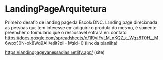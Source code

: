 # LandingPageArquitetura
Primeiro desafio de landing page da Escola DNC.
Landing page direcionada as pessoas que tem interesse em adiquirir o produto do mesmo, é somente preencher o formulário que o resposável entrará em contato.
https://docs.google.com/spreadsheets/d/119yIFvLMLnKQZ_o_Wqz8TOH__M6wpxS0N-ok8Wg9AlI/edit?pli=1#gid=0 (link da planilha)

https://landingpagevanessadias.netlify.app/   (site)
